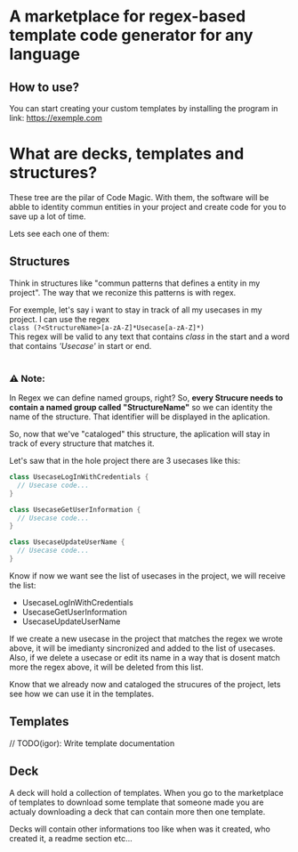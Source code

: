 # A marketplace for regex-based template code generator for any language 

## How to use?

You can start creating your custom templates by installing the program in link: https://exemple.com

# What are decks, templates and structures?

These tree are the pilar of Code Magic. With them, the software will be abble to identity commun entities in your project and create code for you to save up a lot of time.

Lets see each one of them:

## Structures
Think in structures like "commun patterns that defines a entity in my project". The way that we reconize this patterns is with regex.

For exemple, let's say i want to stay in track of all my usecases in my project. I can use the regex <br>
`class (?<StructureName>[a-zA-Z]*Usecase[a-zA-Z]*)`
<br>
This regex will be valid to any text that contains *class* in the start and a word that contains *'Usecase'* in start or end.
<br>
<br>

### ⚠️ Note: 
In Regex we can define named groups, right? So, **every Strucure needs to contain a named group called "StructureName"** so we can identity the name of the structure. That identifier will be displayed in the aplication.

So, now that we've "cataloged" this structure, the aplication will stay in track of every structure that matches it. 


Let's saw that in the hole project there are 3 usecases like this:
```dart
class UsecaseLogInWithCredentials {
  // Usecase code...
}

class UsecaseGetUserInformation {
  // Usecase code...
}

class UsecaseUpdateUserName {
  // Usecase code...
}
```

Know if now we want see the list of usecases in the project, we will receive the list:
- UsecaseLogInWithCredentials
- UsecaseGetUserInformation
- UsecaseUpdateUserName

If we create a new usecase in the project that matches the regex we wrote above, it will be imedianty sincronized and added to the list of usecases. Also, if we delete a usecase or edit its name in a way that is dosent match more the regex above, it will be deleted from this list.

Know that we already now and cataloged the strucures of the project, lets see how we can use it in the templates.

## Templates
// TODO(igor): Write template documentation

## Deck
A deck will hold a collection of templates.
When you go to the marketplace of templates to download some template that someone made you are actualy downloading a deck that can contain more then one template.

Decks will contain other informations too like when was it created, who created it, a readme section etc...




